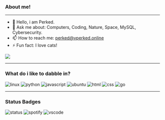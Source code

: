 ###         About me!
---------------------------------------
- 🤔 Hello, i am Perked.
- 💬 Ask me about: Computers, Coding, Nature, Space, MySQL, Cybersecurity.
- 📫 How to reach me: perked@vperked.online
- ⚡ Fun fact: I love cats!
<img src="https://github.com/vperked/stats/blob/master/generated/overview.svg#gh-dark-mode-only" />

---------------------------------------
### What do i like to dabble in?

<img src ="https://img.shields.io/badge/Linux-FCC624?style=for-the-badge&logo=linux&logoColor=black"
alt="linux" >
<img src = "https://img.shields.io/badge/Python-3776AB?style=for-the-badge&logo=python&logoColor=white"
alt="python">
<img src ="https://img.shields.io/badge/JavaScript-F7DF1E?style=for-the-badge&logo=javascript&logoColor=black"
alt ="javascript">
<img src ="https://img.shields.io/badge/Ubuntu-E95420?style=for-the-badge&logo=ubuntu&logoColor=white"
alt ="ubuntu">
<img src ="https://img.shields.io/badge/HTML-239120?style=for-the-badge&logo=html5&logoColor=white"
alt ="html">
<img src ="https://img.shields.io/badge/CSS-239120?&style=for-the-badge&logo=css3&logoColor=white" 
alt ="css">
<img src ="https://img.shields.io/badge/Go-00ADD8?style=for-the-badge&logo=go&logoColor=black"
alt = "go">


---------------------------------------
###    Status Badges

<img src="https://api.statusbadges.me/badge/status/1056697577262813234?simple=true" alt="status">

<img src="https://api.statusbadges.me/badge/spotify/1056697577262813234" alt="spotify">

<img src="https://api.statusbadges.me/badge/vscode/1056697577262813234" alt="vscode">
